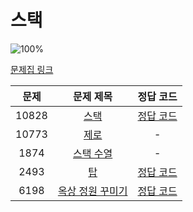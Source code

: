 # 스택

![100%](https://progress-bar.dev/3/?scale=5&title=progress&width=500&color=babaca&suffix=/5)

[문제집 링크](https://www.acmicpc.net/workbook/view/7309)

| 문제 | 문제 제목 | 정답 코드 |
| :--: | :--: | :--: |
| 10828 | [스택](https://www.acmicpc.net/problem/10828) | [정답 코드](../0x05/solutions/10828.cpp) |
| 10773 | [제로](https://www.acmicpc.net/problem/10773) | - |
| 1874 | [스택 수열](https://www.acmicpc.net/problem/1874) | - |
| 2493 | [탑](https://www.acmicpc.net/problem/2493) | [정답 코드](../0x05/solutions/2493.cpp) |
| 6198 | [옥상 정원 꾸미기](https://www.acmicpc.net/problem/6198) | [정답 코드](../0x05/solutions/6198.cpp) |

